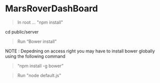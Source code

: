 # MarsRoverDashBoard

> In root … "npm install"

cd public/server

> Run “Bower install”

NOTE : Depedning on access right you may have to install bower globally using the following command

> “npm install -g bower”

> Run "node default.js"
